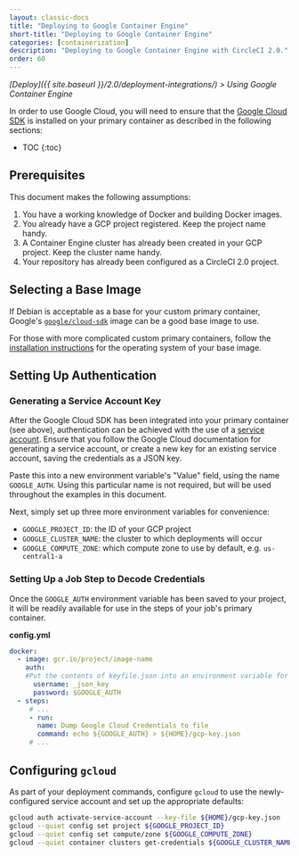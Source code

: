 ```yaml
---
layout: classic-docs
title: "Deploying to Google Container Engine"
short-title: "Deploying to Google Container Engine"
categories: [containerization]
description: "Deploying to Google Container Engine with CircleCI 2.0."
order: 60
---
```


*[Deploy]({{ site.baseurl }}/2.0/deployment-integrations/) > Using Google Container Engine*

In order to use Google Cloud, you will need to ensure that the [Google Cloud SDK](https://cloud.google.com/sdk/) is installed on your primary container as described in the following sections:

* TOC
{:toc}

## Prerequisites

This document makes the following assumptions:

1. You have a working knowledge of Docker and building Docker images.
1. You already have a GCP project registered. Keep the project name handy.
1. A Container Engine cluster has already been created in your GCP project. Keep the cluster name handy.
1. Your repository has already been configured as a CircleCI 2.0 project.

## Selecting a Base Image
If Debian is acceptable as a base for your custom primary container, Google's [`google/cloud-sdk`](https://hub.docker.com/r/google/cloud-sdk/) image can be a good base image to use.

For those with more complicated custom primary containers, follow the [installation instructions](https://cloud.google.com/sdk/) for the operating system of your base image.

## Setting Up Authentication

### Generating a Service Account Key
After the Google Cloud SDK has been integrated into your primary container (see above), authentication can be achieved with the use of a [service account](https://cloud.google.com/docs/authentication#getting_credentials_for_server-centric_flow). Ensure that you follow the Google Cloud documentation for generating a service account, or create a new key for an existing service account, saving the credentials as a JSON key.

Paste this into a new environment variable's "Value" field, using the name `GOOGLE_AUTH`. Using this particular name is not required, but will be used throughout the examples in this document.

Next, simply set up three more environment variables for convenience:

* `GOOGLE_PROJECT_ID`: the ID of your GCP project
* `GOOGLE_CLUSTER_NAME`: the cluster to which deployments will occur
* `GOOGLE_COMPUTE_ZONE`: which compute zone to use by default, e.g. `us-central1-a`

### Setting Up a Job Step to Decode Credentials
Once the `GOOGLE_AUTH` environment variable has been saved to your project, it will be readily available for use in the steps of your job's primary container. 

**config.yml**

```yaml
docker: 
  - image: gcr.io/project/image-name
    auth:
    #Put the contents of keyfile.json into an environment variable for the build called GCR_CREDS, which is then passed in.
      username: _json_key
      password: $GOOGLE_AUTH 
  - steps:
     # ...
     - run:
       name: Dump Google Cloud Credentials to file
       command: echo ${GOOGLE_AUTH} > ${HOME}/gcp-key.json
     # ...  
```

## Configuring `gcloud`

As part of your deployment commands, configure `gcloud` to use the newly-configured service account and set up the appropriate defaults:

```bash
gcloud auth activate-service-account --key-file ${HOME}/gcp-key.json
gcloud --quiet config set project ${GOOGLE_PROJECT_ID}
gcloud --quiet config set compute/zone ${GOOGLE_COMPUTE_ZONE}
gcloud --quiet container clusters get-credentials ${GOOGLE_CLUSTER_NAME}
```


